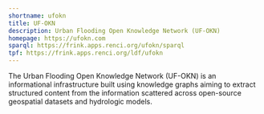 ```yaml
---
shortname: ufokn
title: UF-OKN
description: Urban Flooding Open Knowledge Network (UF-OKN)
homepage: https://ufokn.com
sparql: https://frink.apps.renci.org/ufokn/sparql
tpf: https://frink.apps.renci.org/ldf/ufokn
---
```


The Urban Flooding Open Knowledge Network (UF-OKN) is an informational infrastructure built using knowledge graphs aiming to extract structured content from the information scattered across open-source geospatial datasets and hydrologic models.
